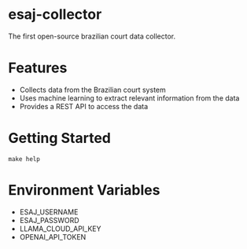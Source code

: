 # esaj-collector

The first open-source brazilian court data collector.

# Features

- Collects data from the Brazilian court system
- Uses machine learning to extract relevant information from the data
- Provides a REST API to access the data

# Getting Started

`make help`

# Environment Variables

- ESAJ_USERNAME
- ESAJ_PASSWORD
- LLAMA_CLOUD_API_KEY
- OPENAI_API_TOKEN
